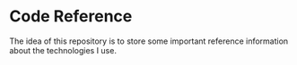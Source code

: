 # Code Reference

The idea of this repository is to store some important reference information about the technologies I use. 



